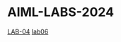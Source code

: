 # AIML-LABS-2024
[LAB-04](https://github.com/haricharan-suraram/AIML_LABS-2024/blob/main/Lab04.ipynb)
[lab06](https://colab.research.google.com/drive/13k6jcS51vfz3OzGoY_RIe3uC8PoqwB-h#scrollTo=7MxkceRGtrqF)
